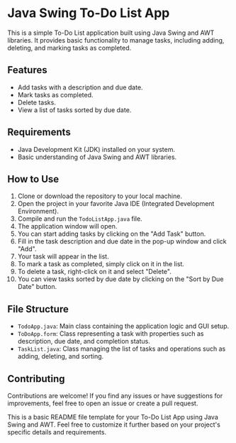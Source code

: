 # Java Swing To-Do List App

This is a simple To-Do List application built using Java Swing and AWT libraries. It provides basic functionality to manage tasks, including adding, deleting, and marking tasks as completed.

## Features

- Add tasks with a description and due date.
- Mark tasks as completed.
- Delete tasks.
- View a list of tasks sorted by due date.

## Requirements

- Java Development Kit (JDK) installed on your system.
- Basic understanding of Java Swing and AWT libraries.

## How to Use

1. Clone or download the repository to your local machine.
2. Open the project in your favorite Java IDE (Integrated Development Environment).
3. Compile and run the `TodoListApp.java` file.
4. The application window will open.
5. You can start adding tasks by clicking on the "Add Task" button.
6. Fill in the task description and due date in the pop-up window and click "Add".
7. Your task will appear in the list.
8. To mark a task as completed, simply click on it in the list.
9. To delete a task, right-click on it and select "Delete".
10. You can view tasks sorted by due date by clicking on the "Sort by Due Date" button.

## File Structure

- `TodoApp.java`: Main class containing the application logic and GUI setup.
- `ToDoApp.form`: Class representing a task with properties such as description, due date, and completion status.
- `TaskList.java`: Class managing the list of tasks and operations such as adding, deleting, and sorting.

## Contributing

Contributions are welcome! If you find any issues or have suggestions for improvements, feel free to open an issue or create a pull request.

This is a basic README file template for your To-Do List App using Java Swing and AWT. Feel free to customize it further based on your project's specific details and requirements.
